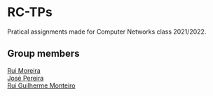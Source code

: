# RC-TPs
Pratical assignments made for Computer Networks class 2021/2022.


## Group members  

[Rui Moreira](https://www.github.com/ruiFCMoreira)  
[José Pereira](https://www.github.com/ZeMig00)  
[Rui Guilherme Monteiro](https://www.github.com/rushmetra)
